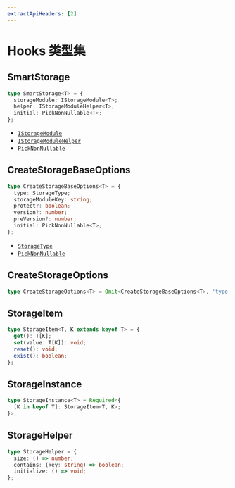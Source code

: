 ```yaml
---
extractApiHeaders: [2]
---
```


# Hooks 类型集

## SmartStorage

```ts
type SmartStorage<T> = {
  storageModule: IStorageModule<T>;
  helper: IStorageModuleHelper<T>;
  initial: PickNonNullable<T>;
};
```

<ReferencedTypes>

- [`IStorageModule`](core.html#istoragemodule)
- [`IStorageModuleHelper`](core.html#istoragemodulehelper)
- [`PickNonNullable`](shared.html#picknonnullable)

</ReferencedTypes>

## CreateStorageBaseOptions

```ts
type CreateStorageBaseOptions<T> = {
  type: StorageType;
  storageModuleKey: string;
  protect?: boolean;
  version?: number;
  preVersion?: number;
  initial: PickNonNullable<T>;
};
```

<ReferencedTypes>

- [`StorageType`](core.html#storagetype)
- [`PickNonNullable`](shared.html#picknonnullable)

</ReferencedTypes>

## CreateStorageOptions

```ts
type CreateStorageOptions<T> = Omit<CreateStorageBaseOptions<T>, 'type'>;
```

<Divider />

## StorageItem

```ts
type StorageItem<T, K extends keyof T> = {
  get(): T[K];
  set(value: T[K]): void;
  reset(): void;
  exist(): boolean;
};
```

## StorageInstance

```ts
type StorageInstance<T> = Required<{
  [K in keyof T]: StorageItem<T, K>;
}>;
```

<Divider />

## StorageHelper

```ts
type StorageHelper = {
  size: () => number;
  contains: (key: string) => boolean;
  initialize: () => void;
};
```
